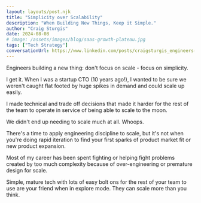 ```yaml
---
layout: layouts/post.njk
title: "Simplicity over Scalability"
description: "When Building New Things, Keep it Simple."
author: "Craig Sturgis"
date: 2024-08-08
# image: /assets/images/blog/saas-growth-plateau.jpg
tags: ["Tech Strategy"]
conversationUrl: https://www.linkedin.com/posts/craigsturgis_engineers-building-a-new-thing-dont-focus-activity-7227319242214293504-8leX
---
```


Engineers building a new thing: don't focus on scale - focus on simplicity.

I get it. When I was a startup CTO (10 years ago!), I wanted to be sure we weren't caught flat footed by huge spikes in demand and could scale up easily.

I made technical and trade off decisions that made it harder for the rest of the team to operate in service of being able to scale to the moon.

We didn't end up needing to scale much at all. Whoops.

There's a time to apply engineering discipline to scale, but it's not when you're doing rapid iteration to find your first sparks of product market fit or new product expansion.

Most of my career has been spent fighting or helping fight problems created by too much complexity because of over-engineering or premature design for scale.

Simple, mature tech with lots of easy bolt ons for the rest of your team to use are your friend when in explore mode. They can scale more than you think.
